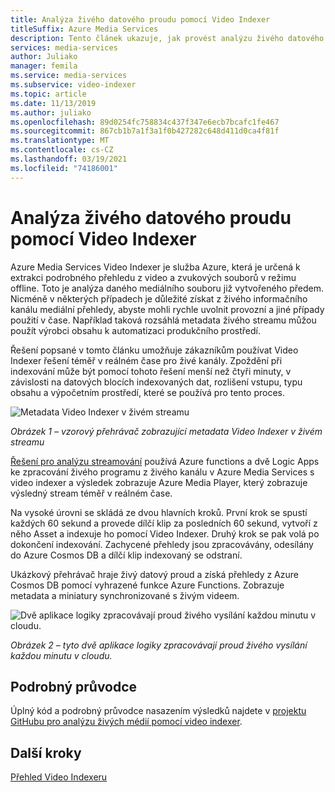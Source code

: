 ```yaml
---
title: Analýza živého datového proudu pomocí Video Indexer
titleSuffix: Azure Media Services
description: Tento článek ukazuje, jak provést analýzu živého datového proudu pomocí Video Indexer.
services: media-services
author: Juliako
manager: femila
ms.service: media-services
ms.subservice: video-indexer
ms.topic: article
ms.date: 11/13/2019
ms.author: juliako
ms.openlocfilehash: 89d0254fc758834c437f347e6ecb7bcafc1fe467
ms.sourcegitcommit: 867cb1b7a1f3a1f0b427282c648d411d0ca4f81f
ms.translationtype: MT
ms.contentlocale: cs-CZ
ms.lasthandoff: 03/19/2021
ms.locfileid: "74186001"
---
```

# <a name="live-stream-analysis-with-video-indexer"></a>Analýza živého datového proudu pomocí Video Indexer

Azure Media Services Video Indexer je služba Azure, která je určená k extrakci podrobného přehledu z video a zvukových souborů v režimu offline. Toto je analýza daného mediálního souboru již vytvořeného předem. Nicméně v některých případech je důležité získat z živého informačního kanálu mediální přehledy, abyste mohli rychle uvolnit provozní a jiné případy použití v čase. Například taková rozsáhlá metadata živého streamu můžou použít výrobci obsahu k automatizaci produkčního prostředí.

Řešení popsané v tomto článku umožňuje zákazníkům používat Video Indexer řešení téměř v reálném čase pro živé kanály. Zpoždění při indexování může být pomocí tohoto řešení menší než čtyři minuty, v závislosti na datových blocích indexovaných dat, rozlišení vstupu, typu obsahu a výpočetním prostředí, které se používá pro tento proces.

![Metadata Video Indexer v živém streamu](./media/live-stream-analysis/live-stream-analysis01.png)

*Obrázek 1 – vzorový přehrávač zobrazující metadata Video Indexer v živém streamu*

[Řešení pro analýzu streamování](https://aka.ms/livestreamanalysis) používá Azure functions a dvě Logic Apps ke zpracování živého programu z živého kanálu v Azure Media Services s video indexer a výsledek zobrazuje Azure Media Player, který zobrazuje výsledný stream téměř v reálném čase.

Na vysoké úrovni se skládá ze dvou hlavních kroků. První krok se spustí každých 60 sekund a provede dílčí klip za posledních 60 sekund, vytvoří z něho Asset a indexuje ho pomocí Video Indexer. Druhý krok se pak volá po dokončení indexování. Zachycené přehledy jsou zpracovávány, odesílány do Azure Cosmos DB a dílčí klip indexovaný se odstraní.

Ukázkový přehrávač hraje živý datový proud a získá přehledy z Azure Cosmos DB pomocí vyhrazené funkce Azure Functions. Zobrazuje metadata a miniatury synchronizované s živým videem.

![Dvě aplikace logiky zpracovávají proud živého vysílání každou minutu v cloudu.](./media/live-stream-analysis/live-stream-analysis02.png)

*Obrázek 2 – tyto dvě aplikace logiky zpracovávají proud živého vysílání každou minutu v cloudu.*

## <a name="step-by-step-guide"></a>Podrobný průvodce 

Úplný kód a podrobný průvodce nasazením výsledků najdete v [projektu GitHubu pro analýzu živých médií pomocí video indexer](https://aka.ms/livestreamanalysis). 

## <a name="next-steps"></a>Další kroky

[Přehled Video Indexeru](video-indexer-overview.md)
